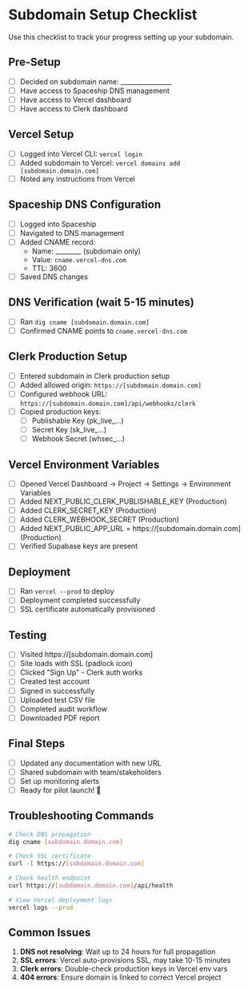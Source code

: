 # Subdomain Setup Checklist

Use this checklist to track your progress setting up your subdomain.

## Pre-Setup
- [ ] Decided on subdomain name: ________________
- [ ] Have access to Spaceship DNS management
- [ ] Have access to Vercel dashboard
- [ ] Have access to Clerk dashboard

## Vercel Setup
- [ ] Logged into Vercel CLI: `vercel login`
- [ ] Added subdomain to Vercel: `vercel domains add [subdomain.domain.com]`
- [ ] Noted any instructions from Vercel

## Spaceship DNS Configuration
- [ ] Logged into Spaceship
- [ ] Navigated to DNS management
- [ ] Added CNAME record:
  - Name: ________ (subdomain only)
  - Value: `cname.vercel-dns.com`
  - TTL: 3600
- [ ] Saved DNS changes

## DNS Verification (wait 5-15 minutes)
- [ ] Ran `dig cname [subdomain.domain.com]`
- [ ] Confirmed CNAME points to `cname.vercel-dns.com`

## Clerk Production Setup
- [ ] Entered subdomain in Clerk production setup
- [ ] Added allowed origin: `https://[subdomain.domain.com]`
- [ ] Configured webhook URL: `https://[subdomain.domain.com]/api/webhooks/clerk`
- [ ] Copied production keys:
  - [ ] Publishable Key (pk_live_...)
  - [ ] Secret Key (sk_live_...)
  - [ ] Webhook Secret (whsec_...)

## Vercel Environment Variables
- [ ] Opened Vercel Dashboard → Project → Settings → Environment Variables
- [ ] Added NEXT_PUBLIC_CLERK_PUBLISHABLE_KEY (Production)
- [ ] Added CLERK_SECRET_KEY (Production)
- [ ] Added CLERK_WEBHOOK_SECRET (Production)
- [ ] Added NEXT_PUBLIC_APP_URL = https://[subdomain.domain.com] (Production)
- [ ] Verified Supabase keys are present

## Deployment
- [ ] Ran `vercel --prod` to deploy
- [ ] Deployment completed successfully
- [ ] SSL certificate automatically provisioned

## Testing
- [ ] Visited https://[subdomain.domain.com]
- [ ] Site loads with SSL (padlock icon)
- [ ] Clicked "Sign Up" - Clerk auth works
- [ ] Created test account
- [ ] Signed in successfully
- [ ] Uploaded test CSV file
- [ ] Completed audit workflow
- [ ] Downloaded PDF report

## Final Steps
- [ ] Updated any documentation with new URL
- [ ] Shared subdomain with team/stakeholders
- [ ] Set up monitoring alerts
- [ ] Ready for pilot launch! 🎉

## Troubleshooting Commands
```bash
# Check DNS propagation
dig cname [subdomain.domain.com]

# Check SSL certificate
curl -I https://[subdomain.domain.com]

# Check health endpoint
curl https://[subdomain.domain.com]/api/health

# View Vercel deployment logs
vercel logs --prod
```

## Common Issues
1. **DNS not resolving**: Wait up to 24 hours for full propagation
2. **SSL errors**: Vercel auto-provisions SSL, may take 10-15 minutes
3. **Clerk errors**: Double-check production keys in Vercel env vars
4. **404 errors**: Ensure domain is linked to correct Vercel project